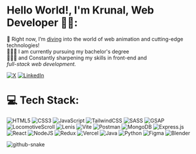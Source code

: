 <!-- <img src="(https://animesher.com/orig/0/19/197/1978/animesher.com_code-computer-html-197855.gif)" alt="GitHub Banner" width="100%" /> -->

# Hello World!, I'm Krunal, Web Developer 👋🏼:
🛜 Right now, I’m [diving](https://krunal-this-side.vercel.app/) into the world of web animation and cutting-edge technologies!<br>👨🏼‍🎓 I am currently pursuing my bachelor's degree<br>👨🏼‍💻 and Constantly sharpening my skills in front-end and<br><i>full-stack web development.</i>

[![X](https://img.shields.io/badge/X-black.svg?style=normal&logo=X&logoColor=white)](https://x.com/Krunal_X)
[![LinkedIn](https://img.shields.io/badge/linkedin-%230077B5.svg?style=normal&logo=linkedin&logoColor=white)](https://www.linkedin.com/in/krunal-waghela-8aba82250/)

# 💻 Tech Stack:
![HTML5](https://img.shields.io/badge/html5-%23E34F26.svg?style=for-the-badge&logo=html5&logoColor=white)
![CSS3](https://img.shields.io/badge/css3-%231572B6.svg?style=for-the-badge&logo=css3&logoColor=white)
![JavaScript](https://img.shields.io/badge/javascript-%23323330.svg?style=for-the-badge&logo=javascript&logoColor=%23F7DF1E)
![TailwindCSS](https://img.shields.io/badge/tailwindcss-%2338B2AC.svg?style=for-the-badge&logo=tailwind-css&logoColor=white)
![SASS](https://img.shields.io/badge/SASS-hotpink.svg?style=for-the-badge&logo=SASS&logoColor=white)
![GSAP](https://img.shields.io/badge/GSAP-88CE02?style=for-the-badge&logo=greensock&logoColor=white)
![LocomotiveScroll](https://img.shields.io/badge/Locomotive%20Scroll-000000?style=for-the-badge&logo=scroll&logoColor=white)
![Lenis](https://img.shields.io/badge/Lenis-%23000000.svg?style=for-the-badge&logoColor=white)
![Vite](https://img.shields.io/badge/vite-%23646CFF.svg?style=for-the-badge&logo=vite&logoColor=white)
![Postman](https://img.shields.io/badge/Postman-FF6C37?style=for-the-badge&logo=postman&logoColor=white)
![MongoDB](https://img.shields.io/badge/mongodb-%2347A248.svg?style=for-the-badge&logo=mongodb&logoColor=white)
![Express.js](https://img.shields.io/badge/express.js-%23404d59.svg?style=for-the-badge&logo=express&logoColor=%2361DAFB)
![React](https://img.shields.io/badge/react-%2320232a.svg?style=for-the-badge&logo=react&logoColor=%2361DAFB)
![NodeJS](https://img.shields.io/badge/node.js-6DA55F?style=for-the-badge&logo=node.js&logoColor=white)
![Redux](https://img.shields.io/badge/redux-%23593d88.svg?style=for-the-badge&logo=redux&logoColor=white)
![Vercel](https://img.shields.io/badge/vercel-%23000000.svg?style=for-the-badge&logo=vercel&logoColor=white)
![Java](https://img.shields.io/badge/java-%23ED8B00.svg?style=for-the-badge&logo=openjdk&logoColor=white)
![Python](https://img.shields.io/badge/python-%2314354C.svg?style=for-the-badge&logo=python&logoColor=white)
![Figma](https://img.shields.io/badge/figma-%23F24E1E.svg?style=for-the-badge&logo=figma&logoColor=white)
![Blender](https://img.shields.io/badge/blender-%23F5792A.svg?style=for-the-badge&logo=blender&logoColor=white)


<!-- Languages -->
<!-- ![TypeScript](https://img.shields.io/badge/typescript-%23007ACC.svg?style=for-the-badge&logo=typescript&logoColor=white) -->
<!-- ![Swift](https://img.shields.io/badge/swift-F54A2A?style=for-the-badge&logo=swift&logoColor=white) -->
<!-- ![C#](https://img.shields.io/badge/c%23-%23239120.svg?style=for-the-badge&logo=csharp&logoColor=white) -->

<!-- Frontend Frameworks -->
<!-- ![Next JS](https://img.shields.io/badge/Next-black?style=for-the-badge&logo=next.js&logoColor=white) -->
<!-- ![Angular](https://img.shields.io/badge/angular-%23DD0031.svg?style=for-the-badge&logo=angular&logoColor=white) -->

<!-- Backend & Fullstack -->
<!-- ![.Net](https://img.shields.io/badge/.NET-5C2D91?style=for-the-badge&logo=.net&logoColor=white) -->
<!-- ![GraphQL](https://img.shields.io/badge/-GraphQL-E10098?style=for-the-badge&logo=graphql&logoColor=white) -->

<!-- State Management -->

<!-- DevOps / Infra -->
<!-- ![AWS](https://img.shields.io/badge/AWS-%23FF9900.svg?style=for-the-badge&logo=amazon-aws&logoColor=white) -->
<!-- ![Google Cloud](https://img.shields.io/badge/GoogleCloud-%234285F4.svg?style=for-the-badge&logo=google-cloud&logoColor=white) -->
<!-- ![Nginx](https://img.shields.io/badge/nginx-%23009639.svg?style=for-the-badge&logo=nginx&logoColor=white) -->

<!-- Tools -->
<!-- ![Electron.js](https://img.shields.io/badge/Electron-191970?style=for-the-badge&logo=Electron&logoColor=white) -->
<!-- ![PowerShell](https://img.shields.io/badge/PowerShell-%235391FE.svg?style=for-the-badge&logo=powershell&logoColor=white) -->


<picture>
  <source media="(prefers-color-scheme: dark)" srcset="https://raw.githubusercontent.com/tobiasmeyhoefer/tobiasmeyhoefer/output/github-snake-dark.svg" />
  <source media="(prefers-color-scheme: light)" srcset="https://raw.githubusercontent.com/tobiasmeyhoefer/tobiasmeyhoefer/output/github-snake.svg" />
  <img alt="github-snake" src="https://raw.githubusercontent.com/tobiasmeyhoefer/tobiasmeyhoefer/output/github-snake.svg" />
</picture>
